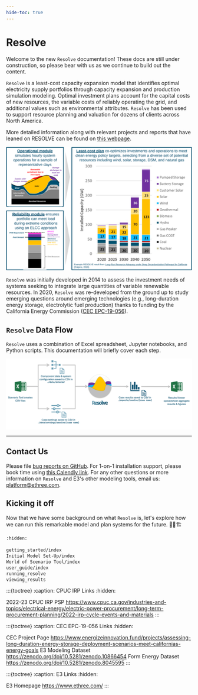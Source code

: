 ```yaml
---
hide-toc: true
---
```

<!---
Resolve documentation master file, created by
sphinx-quickstart on Sun Feb 14 15:12:03 2021.
You can adapt this file completely to your liking, but it should at least
contain the root `toctree` directive.
-->

# Resolve

Welcome to the new `Resolve` documentation! These docs are still under construction, so please bear with us 
as we continue to build out the content. 

`Resolve` is a least-cost capacity expansion model that identifies optimal electricity supply portfolios through capacity 
expansion and production simulation modeling. Optimal investment plans account for the capital costs of new resources, 
the variable costs of reliably operating the grid, and additional values such as environmental attributes. 
`Resolve` has been used to support resource planning and valuation for dozens of clients across North America.

More detailed information along with relevant projects and reports that have leaned on RESOLVE can be found on
[this webpage](https://www.ethree.com/tools/resolve/).


![resolve-baseball-card.png](_images/resolve-baseball-card.svg)

`Resolve` was initially developed in 2014 to assess the investment needs of systems seeking to integrate large quantities of variable renewable 
resources. In 2020, `Resolve` was re-developed from the ground up to study emerging questions around emerging technologies
(e.g., long-duration energy storage, electrolytic fuel production) thanks to funding by the California Energy Commission
([CEC EPC-19-056](https://www.energizeinnovation.fund/projects/assessing-long-duration-energy-storage-deployment-scenarios-meet-californias-energy-goals)).


## `Resolve` Data Flow

`Resolve` uses a combination of Excel spreadsheet, Jupyter notebooks, and Python scripts. 
This documentation will briefly cover each step.

![resolve-data-flow.png](_images/resolve-data-flow.png)

---

## Contact Us

Please file [bug reports on GitHub](https://github.com/e3-/resolve/issues/new/choose).
For 1-on-1 installation support, please book time using [this Calendly link](https://calendly.com/goroderickgo/resolve-install-support).
For any other questions or more information on `Resolve` and E3's other modeling tools, email us: <platform@ethree.com>.


## Kicking it off

Now that we have some background on what `Resolve` is, let's 
explore how we can run this remarkable model and plan systems for the future. 👷‍♂️🏗️

```{toctree}
:hidden:

getting_started/index
Initial Model Set-Up/index
World of Scenario Tool/index
user_guide/index
running_resolve
viewing_results

```

:::{toctree}
:caption: CPUC IRP Links
:hidden:

2022-23 CPUC IRP PSP <https://www.cpuc.ca.gov/industries-and-topics/electrical-energy/electric-power-procurement/long-term-procurement-planning/2022-irp-cycle-events-and-materials>
:::

:::{toctree}
:caption: CEC EPC-19-056 Links
:hidden:

CEC Project Page <https://www.energizeinnovation.fund/projects/assessing-long-duration-energy-storage-deployment-scenarios-meet-californias-energy-goals>
E3 Modeling Dataset <https://zenodo.org/doi/10.5281/zenodo.10866454>
Form Energy Dataset <https://zenodo.org/doi/10.5281/zenodo.8045595>
:::

:::{toctree}
:caption: E3 Links
:hidden:

E3 Homepage <https://www.ethree.com/>
:::